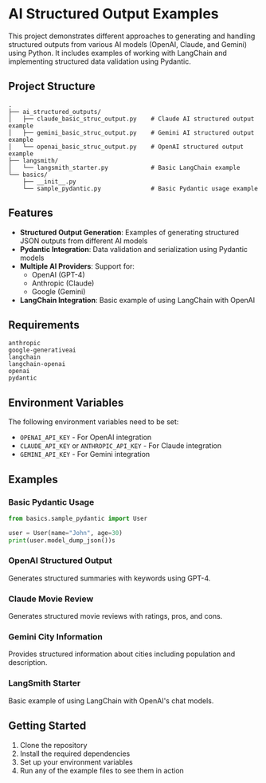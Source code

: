 # AI Structured Output Examples

This project demonstrates different approaches to generating and handling structured outputs from various AI models (OpenAI, Claude, and Gemini) using Python. It includes examples of working with LangChain and implementing structured data validation using Pydantic.

## Project Structure

```
.
├── ai_structured_outputs/
│   ├── claude_basic_struc_output.py    # Claude AI structured output example
│   ├── gemini_basic_struc_output.py    # Gemini AI structured output example
│   └── openai_basic_struc_output.py    # OpenAI structured output example
├── langsmith/
│   └── langsmith_starter.py            # Basic LangChain example
└── basics/
    ├── __init__.py
    └── sample_pydantic.py              # Basic Pydantic usage example
```

## Features

- **Structured Output Generation**: Examples of generating structured JSON outputs from different AI models
- **Pydantic Integration**: Data validation and serialization using Pydantic models
- **Multiple AI Providers**: Support for:
  - OpenAI (GPT-4)
  - Anthropic (Claude)
  - Google (Gemini)
- **LangChain Integration**: Basic example of using LangChain with OpenAI

## Requirements

```
anthropic
google-generativeai
langchain
langchain-openai
openai
pydantic
```

## Environment Variables

The following environment variables need to be set:

- `OPENAI_API_KEY` - For OpenAI integration
- `CLAUDE_API_KEY` or `ANTHROPIC_API_KEY` - For Claude integration
- `GEMINI_API_KEY` - For Gemini integration

## Examples

### Basic Pydantic Usage
```python
from basics.sample_pydantic import User

user = User(name="John", age=30)
print(user.model_dump_json())s
```

### OpenAI Structured Output
Generates structured summaries with keywords using GPT-4.

### Claude Movie Review
Generates structured movie reviews with ratings, pros, and cons.

### Gemini City Information
Provides structured information about cities including population and description.

### LangSmith Starter
Basic example of using LangChain with OpenAI's chat models.

## Getting Started

1. Clone the repository
2. Install the required dependencies
3. Set up your environment variables
4. Run any of the example files to see them in action

